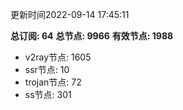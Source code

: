 更新时间2022-09-14 17:45:11

**总订阅: 64**
**总节点: 9966**
**有效节点: 1988**
- v2ray节点: 1605
- ssr节点: 10
- trojan节点: 72
- ss节点: 301
